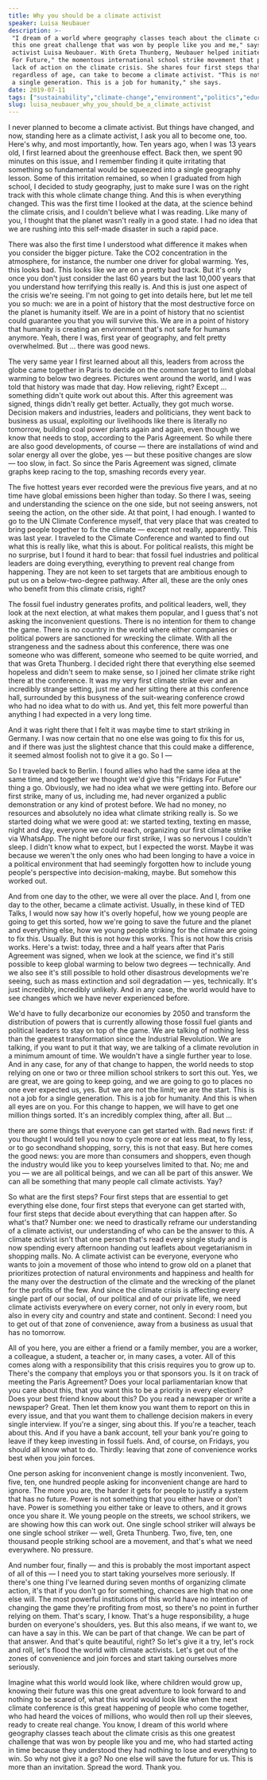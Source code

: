 ```yaml
---
title: Why you should be a climate activist
speaker: Luisa Neubauer
description: >-
 "I dream of a world where geography classes teach about the climate crisis as
 this one great challenge that was won by people like you and me," says climate
 activist Luisa Neubauer. With Greta Thunberg, Neubauer helped initiate "Fridays
 For Future," the momentous international school strike movement that protests the
 lack of action on the climate crisis. She shares four first steps that anyone,
 regardless of age, can take to become a climate activist. "This is not a job for
 a single generation. This is a job for humanity," she says.
date: 2019-07-11
tags: ["sustainability","climate-change","environment","politics","education","society","social-change","tedx"]
slug: luisa_neubauer_why_you_should_be_a_climate_activist
---
```


I never planned to become a climate activist. But things have changed, and now, standing
here as a climate activist, I ask you all to become one, too. Here's why, and most
importantly, how. Ten years ago, when I was 13 years old, I first learned about the
greenhouse effect. Back then, we spent 90 minutes on this issue, and I remember finding it
quite irritating that something so fundamental would be squeezed into a single geography
lesson. Some of this irritation remained, so when I graduated from high school, I decided
to study geography, just to make sure I was on the right track with this whole climate
change thing. And this is when everything changed. This was the first time I looked at the
data, at the science behind the climate crisis, and I couldn't believe what I was reading.
Like many of you, I thought that the planet wasn't really in a good state. I had no idea
that we are rushing into this self-made disaster in such a rapid pace.

There was also the first time I understood what difference it makes when you consider the
bigger picture. Take the CO2 concentration in the atmosphere, for instance, the number one
driver for global warming. Yes, this looks bad. This looks like we are on a pretty bad
track. But it's only once you don't just consider the last 60 years but the last 10,000
years that you understand how terrifying this really is. And this is just one aspect of
the crisis we're seeing. I'm not going to get into details here, but let me tell you so
much: we are in a point of history that the most destructive force on the planet is
humanity itself. We are in a point of history that no scientist could guarantee you that
you will survive this. We are in a point of history that humanity is creating an
environment that's not safe for humans anymore. Yeah, there I was, first year of geography,
and felt pretty overwhelmed. But ... there was good news.

The very same year I first learned about all this, leaders from across the globe came
together in Paris to decide on the common target to limit global warming to below two
degrees. Pictures went around the world, and I was told that history was made that day.
How relieving, right? Except ... something didn't quite work out about this. After this
agreement was signed, things didn't really get better. Actually, they got much worse.
Decision makers and industries, leaders and politicians, they went back to business as
usual, exploiting our livelihoods like there is literally no tomorrow, building coal power
plants again and again, even though we know that needs to stop, according to the Paris
Agreement. So while there are also good developments, of course — there are installations
of wind and solar energy all over the globe, yes — but these positive changes are slow —
too slow, in fact. So since the Paris Agreement was signed, climate graphs keep racing to
the top, smashing records every year.

The five hottest years ever recorded were the previous five years, and at no time have
global emissions been higher than today. So there I was, seeing and understanding the
science on the one side, but not seeing answers, not seeing the action, on the other side.
At that point, I had enough. I wanted to go to the UN Climate Conference myself, that very
place that was created to bring people together to fix the climate — except not really,
apparently. This was last year. I traveled to the Climate Conference and wanted to find
out what this is really like, what this is about. For political realists, this might be no
surprise, but I found it hard to bear: that fossil fuel industries and political leaders
are doing everything, everything to prevent real change from happening. They are not keen
to set targets that are ambitious enough to put us on a below-two-degree pathway. After
all, these are the only ones who benefit from this climate crisis, right?

The fossil fuel industry generates profits, and political leaders, well, they look at the
next election, at what makes them popular, and I guess that's not asking the inconvenient
questions. There is no intention for them to change the game. There is no country in the
world where either companies or political powers are sanctioned for wrecking the
climate. With all the strangeness and the sadness about this conference, there was one
someone who was different, someone who seemed to be quite worried, and that was Greta
Thunberg. I decided right there that everything else seemed hopeless and didn't seem to
make sense, so I joined her climate strike right there at the conference. It was my very
first climate strike ever and an incredibly strange setting, just me and her sitting there
at this conference hall, surrounded by this busyness of the suit-wearing conference crowd
who had no idea what to do with us. And yet, this felt more powerful than anything I had
expected in a very long time.

And it was right there that I felt it was maybe time to start striking in Germany. I was
now certain that no one else was going to fix this for us, and if there was just the
slightest chance that this could make a difference, it seemed almost foolish not to give
it a go. So I —

So I traveled back to Berlin. I found allies who had the same idea at the same time, and
together we thought we'd give this "Fridays For Future" thing a go. Obviously, we had no
idea what we were getting into. Before our first strike, many of us, including me, had
never organized a public demonstration or any kind of protest before. We had no money, no
resources and absolutely no idea what climate striking really is. So we started doing what
we were good at: we started texting, texting en masse, night and day, everyone we could
reach, organizing our first climate strike via WhatsApp. The night before our first strike,
I was so nervous I couldn't sleep. I didn't know what to expect, but I expected the worst.
Maybe it was because we weren't the only ones who had been longing to have a voice in a
political environment that had seemingly forgotten how to include young people's
perspective into decision-making, maybe. But somehow this worked out.

And from one day to the other, we were all over the place. And I, from one day to the
other, became a climate activist. Usually, in these kind of TED Talks, I would now say how
it's overly hopeful, how we young people are going to get this sorted, how we're going to
save the future and the planet and everything else, how we young people striking for the
climate are going to fix this. Usually. But this is not how this works. This is not how
this crisis works. Here's a twist: today, three and a half years after that Paris
Agreement was signed, when we look at the science, we find it's still possible to keep
global warming to below two degrees — technically. And we also see it's still possible to
hold other disastrous developments we're seeing, such as mass extinction and soil
degradation — yes, technically. It's just incredibly, incredibly unlikely. And in any case,
the world would have to see changes which we have never experienced before.

We'd have to fully decarbonize our economies by 2050 and transform the distribution of
powers that is currently allowing those fossil fuel giants and political leaders to stay
on top of the game. We are talking of nothing less than the greatest transformation since
the Industrial Revolution. We are talking, if you want to put it that way, we are talking
of a climate revolution in a minimum amount of time. We wouldn't have a single further
year to lose. And in any case, for any of that change to happen, the world needs to stop
relying on one or two or three million school strikers to sort this out. Yes, we are
great, we are going to keep going, and we are going to go to places no one ever expected
us, yes. But we are not the limit; we are the start. This is not a job for a single
generation. This is a job for humanity. And this is when all eyes are on you. For this
change to happen, we will have to get one million things sorted. It's an incredibly
complex thing, after all. But ...

there are some things that everyone can get started with. Bad news first: if you thought I
would tell you now to cycle more or eat less meat, to fly less, or to go secondhand
shopping, sorry, this is not that easy. But here comes the good news: you are more than
consumers and shoppers, even though the industry would like you to keep yourselves limited
to that. No; me and you — we are all political beings, and we can all be part of this
answer. We can all be something that many people call climate activists.
Yay?

So what are the first steps? Four first steps that are essential to get everything else
done, four first steps that everyone can get started with, four first steps that decide
about everything that can happen after. So what's that? Number one: we need to drastically
reframe our understanding of a climate activist, our understanding of who can be the
answer to this. A climate activist isn't that one person that's read every single study
and is now spending every afternoon handing out leaflets about vegetarianism in shopping
malls. No. A climate activist can be everyone, everyone who wants to join a movement of
those who intend to grow old on a planet that prioritizes protection of natural
environments and happiness and health for the many over the destruction of the climate and
the wrecking of the planet for the profits of the few. And since the climate crisis is
affecting every single part of our social, of our political and of our private life, we
need climate activists everywhere on every corner, not only in every room, but also in
every city and country and state and continent. Second: I need you to get out of that zone
of convenience, away from a business as usual that has no tomorrow.

All of you here, you are either a friend or a family member, you are a worker, a
colleague, a student, a teacher or, in many cases, a voter. All of this comes along with a
responsibility that this crisis requires you to grow up to. There's the company that
employs you or that sponsors you. Is it on track of meeting the Paris Agreement? Does your
local parliamentarian know that you care about this, that you want this to be a priority
in every election? Does your best friend know about this? Do you read a newspaper or write
a newspaper? Great. Then let them know you want them to report on this in every issue, and
that you want them to challenge decision makers in every single interview. If you're a
singer, sing about this. If you're a teacher, teach about this. And if you have a bank
account, tell your bank you're going to leave if they keep investing in fossil fuels. And,
of course, on Fridays, you should all know what to do. Thirdly: leaving that zone of
convenience works best when you join forces.

One person asking for inconvenient change is mostly inconvenient. Two, five, ten, one
hundred people asking for inconvenient change are hard to ignore. The more you are, the
harder it gets for people to justify a system that has no future. Power is not something
that you either have or don't have. Power is something you either take or leave to others,
and it grows once you share it. We young people on the streets, we school strikers, we are
showing how this can work out. One single school striker will always be one single school
striker — well, Greta Thunberg. Two, five, ten, one thousand people striking school are a
movement, and that's what we need everywhere. No pressure.

And number four, finally — and this is probably the most important aspect of all of this —
I need you to start taking yourselves more seriously. If there's one thing I've learned
during seven months of organizing climate action, it's that if you don't go for something,
chances are high that no one else will. The most powerful institutions of this world have
no intention of changing the game they're profiting from most, so there's no point in
further relying on them. That's scary, I know. That's a huge responsibility, a huge burden
on everyone's shoulders, yes. But this also means, if we want to, we can have a say in
this. We can be part of that change. We can be part of that answer. And that's quite
beautiful, right? So let's give it a try, let's rock and roll, let's flood the world with
climate activists. Let's get out of the zones of convenience and join forces and start
taking ourselves more seriously.

Imagine what this world would look like, where children would grow up, knowing their
future was this one great adventure to look forward to and nothing to be scared of, what
this world would look like when the next climate conference is this great happening of
people who come together, who had heard the voices of millions, who would then roll up
their sleeves, ready to create real change. You know, I dream of this world where geography
classes teach about the climate crisis as this one greatest challenge that was won by
people like you and me, who had started acting in time because they understood they had
nothing to lose and everything to win. So why not give it a go? No one else will save the
future for us. This is more than an invitation. Spread the word. Thank you.

<!--
ad_duration=3.33
comment_count=117
event="TEDxYouth@München"
external_start_time=0
has_talk_citation=1
intro_duration=11.82
is_subtitle_required="False"
is_talk_featured="True"
language="en"
language_swap="False"
native_language="en"
number_of_related_talks=6
number_of_speakers=1
number_of_subtitled_videos=20
number_of_tags=8
number_of_talk_download_languages=20
number_of_talk_more_resources=0
number_of_talk_recommendations=1
number_of_talks_take_actions=2
post_ad_duration=0.83
published_timestamp="2019-09-06 14:43:52"
recording_date="2019-07-11"
speaker_description="Climate activist"
speaker_is_published=1
speaker_name="Luisa Neubauer"
talk_more_resources=[]
talk_name="Why you should be a climate activist"
talk_recommendations_blurb="More resources curated by Luisa Neubauer"
talks_tags=["sustainability","climate-change","environment","politics","education","society","social-change","tedx"]
url_audio="https://download.ted.com/talks/LuisaNeubauer_2019X.mp3?apikey=acme-roadrunner"
url_photo_speaker="https://pe.tedcdn.com/images/ted/86fcfa4a73c576f7f90f3fe6062e310dbadef041_254x191.jpg"
url_photo_talk="https://s3.amazonaws.com/talkstar-photos/uploads/acf67ae7-7cfd-4d31-bdcf-2ce5c2283772/LuisaNeubauer_2019X-embed.jpg"
url_webpage="https://www.ted.com/talks/luisa_neubauer_why_you_should_be_a_climate_activist"
video_type_name="TEDx Talk"
-->